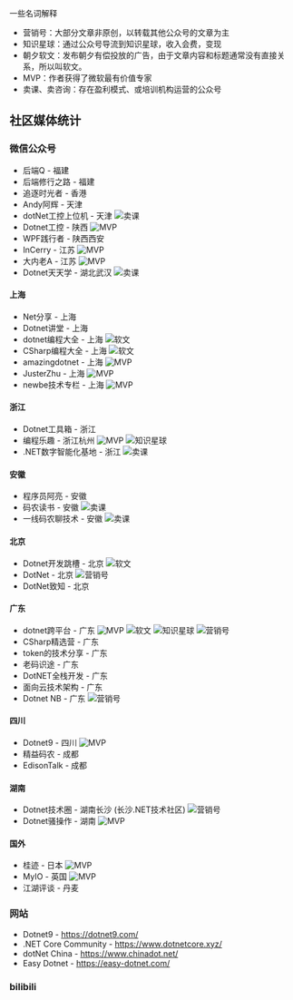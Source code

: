 一些名词解释
- 营销号：大部分文章非原创，以转载其他公众号的文章为主
- 知识星球：通过公众号导流到知识星球，收入会费，变现
- 朝夕软文：发布朝夕有偿投放的广告，由于文章内容和标题通常没有直接关系，所以叫软文。
- MVP：作者获得了微软最有价值专家
- 卖课、卖咨询：存在盈利模式、或培训机构运营的公众号

## 社区媒体统计

### 微信公众号
- 后端Q - 福建
- 后端修行之路 - 福建
- 追逐时光者 - 香港
- Andy阿辉 - 天津
- dotNet工控上位机 - 天津 ![卖课](https://img.shields.io/badge/卖咨询-1d4d05.svg)
- Dotnet工控 - 陕西 ![MVP](https://img.shields.io/badge/朝夕软文-FFE751.svg)
- WPF践行者 - 陕西西安 
- InCerry - 江苏 ![MVP](https://img.shields.io/badge/MVP-2d6cbe.svg)
- 大内老A - 江苏 ![MVP](https://img.shields.io/badge/MVP-2d6cbe.svg)
- Dotnet天天学 - 湖北武汉 ![卖课](https://img.shields.io/badge/卖课-1d4d05.svg)

#### 上海
- Net分享 - 上海
- Dotnet讲堂 - 上海
- dotnet编程大全 - 上海 ![软文](https://img.shields.io/badge/朝夕软文-FFE751.svg)
- CSharp编程大全 - 上海 ![软文](https://img.shields.io/badge/朝夕软文-FFE751.svg)
- amazingdotnet - 上海 ![MVP](https://img.shields.io/badge/MVP-2d6cbe.svg)
- JusterZhu - 上海 ![MVP](https://img.shields.io/badge/MVP-2d6cbe.svg)
- newbe技术专栏 - 上海 ![MVP](https://img.shields.io/badge/MVP-2d6cbe.svg)

#### 浙江
- Dotnet工具箱 - 浙江
- 编程乐趣 - 浙江杭州 ![MVP](https://img.shields.io/badge/MVP-2d6cbe.svg)  ![知识星球](https://img.shields.io/badge/知识星球-708aff.svg)
- .NET数字智能化基地 - 浙江 ![卖课](https://img.shields.io/badge/卖咨询-1d4d05.svg)

#### 安徽
- 程序员阿亮 - 安徽
- 码农读书 - 安徽 ![卖课](https://img.shields.io/badge/卖课-1d4d05.svg)
- 一线码农聊技术 - 安徽 ![卖课](https://img.shields.io/badge/卖课-1d4d05.svg)

#### 北京
- Dotnet开发跳槽 - 北京 ![软文](https://img.shields.io/badge/朝夕软文-FFE751.svg)
- DotNet - 北京 ![营销号](https://img.shields.io/badge/营销号-d69eff.svg)
- DotNet致知 - 北京

#### 广东
- dotnet跨平台 - 广东 ![MVP](https://img.shields.io/badge/MVP-2d6cbe.svg) ![软文](https://img.shields.io/badge/朝夕软文-FFE751.svg) ![知识星球](https://img.shields.io/badge/知识星球-708aff.svg) ![营销号](https://img.shields.io/badge/营销号-d69eff.svg)
- CSharp精选营 - 广东
- token的技术分享 - 广东
- 老码识途 - 广东
- DotNET全栈开发 - 广东
- 面向云技术架构 - 广东
- Dotnet NB - 广东 ![营销号](https://img.shields.io/badge/营销号-d69eff.svg)

#### 四川
- Dotnet9 - 四川 ![MVP](https://img.shields.io/badge/朝夕软文-FFE751.svg)
- 精益码农 - 成都
- EdisonTalk - 成都

#### 湖南
- Dotnet技术圈 - 湖南长沙 (长沙.NET技术社区) ![营销号](https://img.shields.io/badge/营销号-d69eff.svg)
- Dotnet骚操作 - 湖南 ![MVP](https://img.shields.io/badge/MVP-2d6cbe.svg)

#### 国外
- 桂迹 - 日本 ![MVP](https://img.shields.io/badge/MVP-2d6cbe.svg)
- MyIO - 英国 ![MVP](https://img.shields.io/badge/MVP-2d6cbe.svg)
- 江湖评谈 - 丹麦

### 网站
- Dotnet9 - https://dotnet9.com/
- .NET Core Community - https://www.dotnetcore.xyz/
- dotNet China - https://www.chinadot.net/
- Easy Dotnet - https://easy-dotnet.com/

### bilibili
